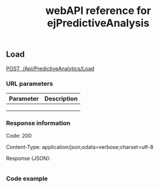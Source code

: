 ﻿---
layout: post
title: webAPI reference for ejPredictiveAnalysis
description: webAPI reference for ejPredictiveAnalysis
documentation: API
platform: js-webapi
keywords: ejPredictiveAnalysis,PredictiveAnalysis, syncfusion, PredictiveAnalysis  webapi
---

## Load

[POST&nbsp;&nbsp;/Api/PredictiveAnalytics/Load](http://js.syncfusion.com/demos/ejServices/api/PredictiveAnalytics/Load)

### URL parameters

|  Parameter |  Description | 
|---|---|
|   |   | 
|   |   | 
|  	|   |



### Response information 

Code: 200

Content-Type: application/json;odata=verbose;charset=utf-8

Response (JSON):   

```javascript


```


### Code example 


```javascript

```


```csharp

        
```